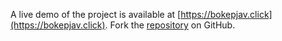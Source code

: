 A live demo of the project is available at [https://bokepjav.click](https://bokepjav.click).
Fork the [repository](https://github.com/keysorbawah/viralngewe) on GitHub.
